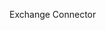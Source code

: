 <Token xmlns:xlink="http://www.w3.org/1999/xlink">Exchange Connector</Token>

<!--HONumber=Jun16_HO4-->


